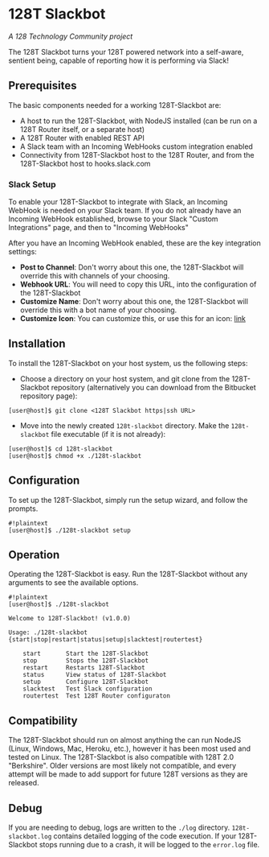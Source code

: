 # 128T Slackbot #
*A 128 Technology Community project*

The 128T Slackbot turns your 128T powered network into a self-aware, sentient being, capable of reporting how it is performing via Slack!

## Prerequisites
The basic components needed for a working 128T-Slackbot are:

* A host to run the 128T-Slackbot, with NodeJS installed (can be run on a 128T Router itself, or a separate host) 
* A 128T Router with enabled REST API
* A Slack team with an Incoming WebHooks custom integration enabled
* Connectivity from 128T-Slackbot host to the 128T Router, and from the 128T-Slackbot host to hooks.slack.com

### Slack Setup ###
To enable your 128T-Slackbot to integrate with Slack, an Incoming WebHook is needed on your Slack team. If you do not already have an Incoming WebHook established, browse to your Slack "Custom Integrations" page, and then to "Incoming WebHooks"

After you have an Incoming WebHook enabled, these are the key integration settings:

* **Post to Channel**: Don't worry about this one, the 128T-Slackbot will override this with channels of your choosing.
* **Webhook URL**: You will need to copy this URL, into the configuration of the 128T-Slackbot
* **Customize Name**: Don't worry about this one, the 128T-Slackbot will override this with a bot name of your choosing.
* **Customize Icon**: You can customize this, or use this for an icon: [link](http://i.imgur.com/l30dDHf.png)

## Installation
To install the 128T-Slackbot on your host system, us the following steps:

* Choose a directory on your host system, and git clone from the 128T-Slackbot repository (alternatively you can download from the Bitbucket repository page):
```
[user@host]$ git clone <128T Slackbot https|ssh URL>
```
* Move into the newly created `128t-slackbot` directory. Make the `128t-slackbot` file executable (if it is not already):
```
[user@host]$ cd 128t-slackbot
[user@host]$ chmod +x ./128t-slackbot
```
## Configuration
To set up the 128T-Slackbot, simply run the setup wizard, and follow the prompts.
```
#!plaintext
[user@host]$ ./128t-slackbot setup
```

## Operation
Operating the 128T-Slackbot is easy. Run the 128T-Slackbot without any arguments to see the available options.
```
#!plaintext
[user@host]$ ./128t-slackbot 

Welcome to 128T-Slackbot! (v1.0.0)

Usage: ./128t-slackbot {start|stop|restart|status|setup|slacktest|routertest}

	start		Start the 128T-Slackbot
	stop		Stops the 128T-Slackbot
	restart		Restarts 128T-Slackbot
	status		View status of 128T-Slackbot
	setup		Configure 128T-Slackbot
	slacktest	Test Slack configuration
	routertest	Test 128T Router configuraton

```
## Compatibility
The 128T-Slackbot should run on almost anything the can run NodeJS (Linux, Windows, Mac, Heroku, etc.), however it has been most used and tested on Linux.
The 128T-Slackbot is also compatible with 128T 2.0 "Berkshire". Older versions are most likely not compatible, and every attempt will be made to add support for future 128T versions as they are released. 

## Debug
If you are needing to debug, logs are written to the `./log` directory. `128t-slackbot.log` contains detailed logging of the code execution. If your 128T-Slackbot stops running due to a crash, it will be logged to the `error.log` file.